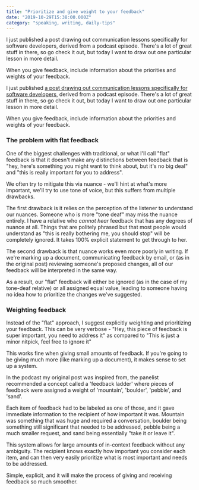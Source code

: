 ```yaml
---
title: "Prioritize and give weight to your feedback"
date: "2019-10-29T15:38:00.000Z"
category: "speaking, writing, daily-tips"
---
```

I just published a post drawing out communication lessons specifically for software developers, derived from a podcast episode. There's a lot of great stuff in there, so go check it out, but today I want to draw out one particular lesson in more detail.

When you give feedback, include information about the priorities and weights of your feedback.

<!-- more -->

I just published [a post drawing out communication lessons specifically for software developers](https://www.speakwritelisten.com/blog/10-29-key-communication-skills-for-coders), derived from a podcast episode. There's a lot of great stuff in there, so go check it out, but today I want to draw out one particular lesson in more detail.

When you give feedback, include information about the priorities and weights of your feedback.

### The problem with flat feedback

One of the biggest challenges with traditional, or what I'll call "flat" feedback is that it doesn't make any distinctions between feedback that is "hey, here's something you might want to think about, but it's no big deal" and "this is really important for you to address".

We often try to mitigate this via nuance - we'll hint at what's more important, we'll try to use tone of voice, but this suffers from multiple drawbacks.

The first drawback is it relies on the perception of the listener to understand our nuances. Someone who is more "tone deaf" may miss the nuance entirely. I have a relative who *cannot hear* feedback that has any degrees of nuance at all. Things that are politely phrased but that most people would understand as "this is really bothering me, you should stop" will be completely ignored. It takes 100% explicit statement to get through to her.

The second drawback is that nuance works even more poorly in writing. If we're marking up a document, communicating feedback by email, or (as in the original post) reviewing someone's proposed changes, all of our feedback will be interpreted in the same way.

As a result, our "flat" feedback will either be ignored (as in the case of my tone-deaf relative) or all assigned equal value, leading to someone having no idea how to prioritize the changes we've suggested.

### Weighting feedback

Instead of the "flat" approach, I suggest explicitly weighting and prioritizing your feedback. This can be very verbose - "Hey, this piece of feedback is super important, you need to address it" as compared to "This is just a minor nitpick, feel free to ignore it"

This works fine when giving small amounts of feedback. If you're going to be giving much more (like marking up a document), it makes sense to set up a system.

In the podcast my original post was inspired from, the panelist recommended a concept called a 'feedback ladder' where pieces of feedback were assigned a weight of 'mountain', 'boulder', 'pebble', and 'sand'.

Each item of feedback had to be labeled as one of those, and it gave immediate information to the recipient of how important it was. Mountain was something that was huge and required a conversation, boulder being something still significant that needed to be addressed, pebble being a much smaller request, and sand being essentially "take it or leave it".

This system allows for large amounts of in-context feedback without any ambiguity. The recipient knows exactly how important you consider each item, and can then very easily prioritize what is most important and needs to be addressed.

Simple, explicit, and it will make the process of giving and receiving feedback so much smoother.
